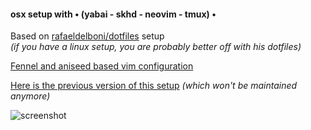 #### osx setup with • (yabai - skhd - neovim - tmux) •

Based on [rafaeldelboni/dotfiles](https://github.com/rafaeldelboni/dotfiles) setup  
_(if you have a linux setup, you are probably better off with his dotfiles)_

[Fennel and aniseed based vim configuration](https://github.com/rafaeldelboni/nvim-fennel-lsp-conjure-as-clojure-ide)

[Here is the previous version of this setup](https://github.com/vloth/dotfiles/tree/legacy)
_(which won't be maintained anymore)_


![screenshot](docs/screen.png)
